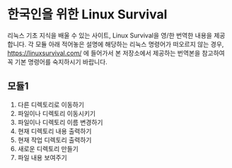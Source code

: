 # 한국인을 위한 Linux Survival
리눅스 기초 지식을 배울 수 있는 사이트, Linux Survival을 영/한 번역한 내용을 제공합니다. 각 모듈 아래 적어놓은 설명에 해당하는 리눅스 명령어가 떠오르지 않는 경우, https://linuxsurvival.com/ 에 들어가서 본 저장소에서 제공하는 번역본을 참고하여 꼭 기본 명령어를 숙지하시기 바랍니다.

## 모듈1

1) 다른 디렉토리로 이동하기
2) 파일이나 디렉토리 이동시키기
3) 파일이나 디렉토리 이름 변경하기
4) 현재 디렉토리 내용 출력하기
5) 현재 작업 디렉토리 출력하기
6) 새로운 디렉토리 만들기
7) 파일 내용 보여주기







